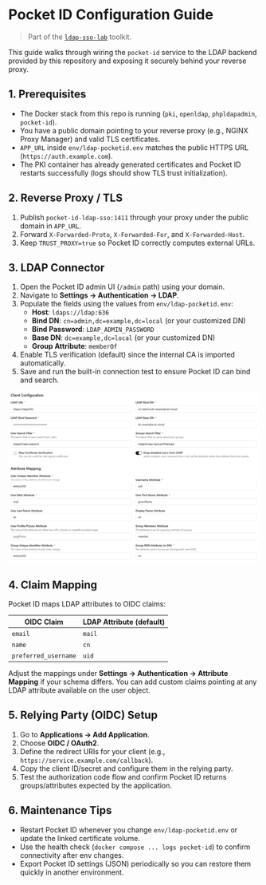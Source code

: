 # Pocket ID Configuration Guide

> Part of the [`ldap-sso-lab`](../README.md) toolkit.

This guide walks through wiring the `pocket-id` service to the LDAP backend provided by this repository and exposing it securely behind your reverse proxy.

## 1. Prerequisites

- The Docker stack from this repo is running (`pki`, `openldap`, `phpldapadmin`, `pocket-id`).
- You have a public domain pointing to your reverse proxy (e.g., NGINX Proxy Manager) and valid TLS certificates.
- `APP_URL` inside `env/ldap-pocketid.env` matches the public HTTPS URL (`https://auth.example.com`).
- The PKI container has already generated certificates and Pocket ID restarts successfully (logs should show TLS trust initialization).

## 2. Reverse Proxy / TLS

1. Publish `pocket-id-ldap-sso:1411` through your proxy under the public domain in `APP_URL`.
2. Forward `X-Forwarded-Proto`, `X-Forwarded-For`, and `X-Forwarded-Host`.
3. Keep `TRUST_PROXY=true` so Pocket ID correctly computes external URLs.

## 3. LDAP Connector

1. Open the Pocket ID admin UI (`/admin` path) using your domain.
2. Navigate to **Settings → Authentication → LDAP**.
3. Populate the fields using the values from `env/ldap-pocketid.env`:
   - **Host**: `ldaps://ldap:636`
   - **Bind DN**: `cn=admin,dc=example,dc=local` (or your customized DN)
   - **Bind Password**: `LDAP_ADMIN_PASSWORD`
   - **Base DN**: `dc=example,dc=local` (or your customized DN)
   - **Group Attribute**: `memberOf`
4. Enable TLS verification (default) since the internal CA is imported automatically.
5. Save and run the built-in connection test to ensure Pocket ID can bind and search.

![Pocket ID LDAP configuration screenshot](resources/pocketid_config.png)

## 4. Claim Mapping

Pocket ID maps LDAP attributes to OIDC claims:

| OIDC Claim | LDAP Attribute (default) |
| --- | --- |
| `email` | `mail` |
| `name` | `cn` |
| `preferred_username` | `uid` |

Adjust the mappings under **Settings → Authentication → Attribute Mapping** if your schema differs. You can add custom claims pointing at any LDAP attribute available on the user object.

## 5. Relying Party (OIDC) Setup

1. Go to **Applications → Add Application**.
2. Choose **OIDC / OAuth2**.
3. Define the redirect URIs for your client (e.g., `https://service.example.com/callback`).
4. Copy the client ID/secret and configure them in the relying party.
5. Test the authorization code flow and confirm Pocket ID returns groups/attributes expected by the application.

## 6. Maintenance Tips

- Restart Pocket ID whenever you change `env/ldap-pocketid.env` or update the linked certificate volume.
- Use the health check (`docker compose ... logs pocket-id`) to confirm connectivity after env changes.
- Export Pocket ID settings (JSON) periodically so you can restore them quickly in another environment.
